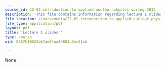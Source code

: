 ```yaml
---
course_id: 22-02-introduction-to-applied-nuclear-physics-spring-2012
description: 'This file contains information regarding lecture 1 slides '
file_location: /coursemedia/22-02-introduction-to-applied-nuclear-physics-spring-2012/9857b10522e67ae84aa49804c3ec31ab_MIT22_02S12_lec01.pdf
file_type: application/pdf
layout: pdf
title: 'Lecture 1 slides '
type: course
uid: 9857b10522e67ae84aa49804c3ec31ab

---
```

None